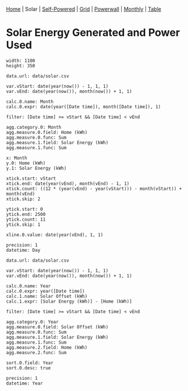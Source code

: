 [Home](#url=README.md) |
Solar |
[Self-Powered](#url=self-powered.md) |
[Grid](#url=grid.md) |
[Powerwall](#url=powerwall.md) |
[Monthly](#url=monthly.md) |
[Table](#url=table.md)


# Solar Energy Generated and Power Used

~~~ line-chart
width: 1100
height: 350

data.url: data/solar.csv

var.vStart: date(year(now()) - 1, 1, 1)
var.vEnd: date(year(now()), month(now()) + 1, 1)

calc.0.name: Month
calc.0.expr: date(year([Date time]), month([Date time]), 1)

filter: [Date time] >= vStart && [Date time] < vEnd

agg.category.0: Month
agg.measure.0.field: Home (kWh)
agg.measure.0.func: Sum
agg.measure.1.field: Solar Energy (kWh)
agg.measure.1.func: Sum

x: Month
y.0: Home (kWh)
y.1: Solar Energy (kWh)

xtick.start: vStart
xtick.end: date(year(vEnd), month(vEnd) - 1, 1)
xtick.count: ((12 * (year(vEnd) - year(vStart))) - month(vStart)) + month(vEnd)
xtick.skip: 2

ytick.start: 0
ytick.end: 2500
ytick.count: 11
ytick.skip: 1

xline.0.value: date(year(vEnd), 1, 1)

precision: 1
datetime: Day
~~~

~~~ data-table
data.url: data/solar.csv

var.vStart: date(year(now()) - 1, 1, 1)
var.vEnd: date(year(now()), month(now()) + 1, 1)

calc.0.name: Year
calc.0.expr: year([Date time])
calc.1.name: Solar Offset (kWh)
calc.1.expr: [Solar Energy (kWh)] - [Home (kWh)]

filter: [Date time] >= vStart && [Date time] < vEnd

agg.category.0: Year
agg.measure.0.field: Solar Offset (kWh)
agg.measure.0.func: Sum
agg.measure.1.field: Solar Energy (kWh)
agg.measure.1.func: Sum
agg.measure.2.field: Home (kWh)
agg.measure.2.func: Sum

sort.0.field: Year
sort.0.desc: true

precision: 1
datetime: Year
~~~
